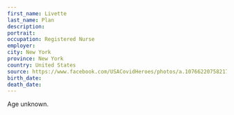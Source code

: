 ```yaml
---
first_name: Livette
last_name: Plan
description: 
portrait: 
occupation: Registered Nurse
employer: 
city: New York
province: New York
country: United States
source: https://www.facebook.com/USACovidHeroes/photos/a.107662207582178/113174273697638/
birth_date: 
death_date: 
---
```


Age unknown.